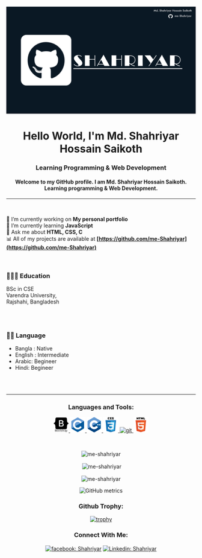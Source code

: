 [![MasterHead](https://github.com/me-Shahriyar/me-Shahriyar/blob/main/Banner2.png)](https://github.com/me-Shahriyar)

<h1 align="center">Hello World, I'm Md. Shahriyar Hossain Saikoth</h1>
<h3 align="center">Learning Programming & Web Development</h3>

<div align="center"> 

<h4>Welcome to my GitHub profile. I am Md. Shahriyar Hossain Saikoth. Learning programming & Web Development.</h4>
<hr>
<br>
</div>
 
🔭 I’m currently working on **My personal portfolio** <br>
🌱 I’m currently learning **JavaScript** <br>
💬 Ask me about **HTML, CSS, C** <br>
📊 All of my projects are available at **[https://github.com/me-Shahriyar](https://github.com/me-Shahriyar)** <br>
<br> <br> 

### 👨🏻‍🎓 Education
 BSc in CSE <br>
 Varendra University, <br>
 Rajshahi, Bangladesh
 
<br><br>
### 👨🏻‍ Language 
<ul>
 <li>Bangla : Native</li>
 <li>English : Intermediate</li>
 <li>Arabic: Begineer</li>
 <li>Hindi: Begineer</li>
</ul>
<br><br>
 
<hr>

<div align="center">

<h3>Languages and Tools:</h3>
<p> <a href="#" target="_blank" rel="noreferrer"> <img src="https://raw.githubusercontent.com/devicons/devicon/master/icons/bootstrap/bootstrap-plain-wordmark.svg" alt="bootstrap" width="40" height="40"/> </a> <a href="#" target="_blank" rel="noreferrer"> <img src="https://raw.githubusercontent.com/devicons/devicon/master/icons/c/c-original.svg" alt="c" width="40" height="40"/> </a> <a href="#" target="_blank" rel="noreferrer"> <img src="https://raw.githubusercontent.com/devicons/devicon/master/icons/cplusplus/cplusplus-original.svg" alt="cplusplus" width="40" height="40"/> </a> <a href="#" target="_blank" rel="noreferrer"> <img src="https://raw.githubusercontent.com/devicons/devicon/master/icons/css3/css3-original-wordmark.svg" alt="css3" width="40" height="40"/> </a> <a href="#" target="_blank" rel="noreferrer"> <img src="https://www.vectorlogo.zone/logos/git-scm/git-scm-icon.svg" alt="git" width="40" height="40"/> </a> <a href="#" target="_blank" rel="noreferrer"> <img src="https://raw.githubusercontent.com/devicons/devicon/master/icons/html5/html5-original-wordmark.svg" alt="html5" width="40" height="40"/> </a> </p>

<br>
 
<p><img align="center" src="https://github-readme-stats.vercel.app/api/top-langs?username=me-shahriyar&show_icons=true&locale=en&layout=compact" alt="me-shahriyar" /></p>
 
<p>&nbsp;<img align="center" src="https://github-readme-stats.vercel.app/api?username=me-shahriyar&show_icons=true&locale=en" alt="me-shahriyar" /></p>

 
<p><img align="center" src="https://github-readme-streak-stats.herokuapp.com/?user=me-shahriyar&" alt="me-shahriyar" /></p> 

![GitHub metrics](https://metrics.lecoq.io/me-Shahriyar)  

<h3>Github Trophy:</h3>
 
[![trophy](https://github-profile-trophy.vercel.app/?username=me-Shahriyar)](https://github.com/ryo-ma/github-profile-trophy)

<h3>Connect With Me:</h3>
<p>
<a href="https://www.facebook.com/me.Shahriyar" target="blank"><img align="center" src="https://raw.githubusercontent.com/rahuldkjain/github-profile-readme-generator/master/src/images/icons/Social/facebook.svg" alt="facebook: Shahriyar" height="30" width="40" /></a>
<a href="https://www.linkedin.com/in/me-shahriyar/" target="blank"><img align="center" src="https://raw.githubusercontent.com/rahuldkjain/github-profile-readme-generator/master/src/images/icons/Social/linked-in-alt.svg" alt="Linkedin: Shahriyar" height="30" width="40" /></a>
</p>
</div>
